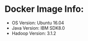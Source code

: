 # Docker Image Info:  
- OS Version: Ubuntu 16.04   
- Java Version: IBM SDK8.0    
- Hadoop Version: 3.1.2
